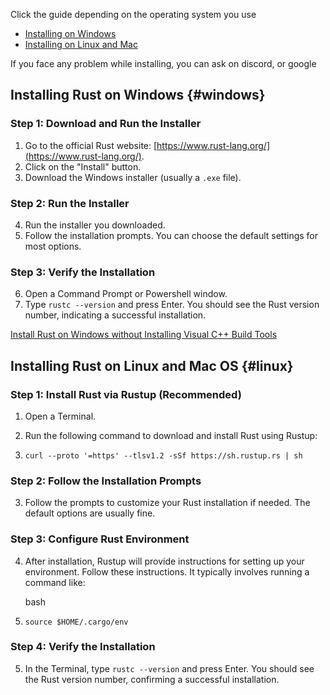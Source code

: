 
Click the guide depending on the operating system you use
- [Installing on Windows](#windows)
- [Installing on Linux and Mac](#linux)

If you face any problem while installing, you can ask on discord, or google  

## Installing Rust on Windows {#windows}

### Step 1: Download and Run the Installer 

1. Go to the official Rust website: [https://www.rust-lang.org/](https://www.rust-lang.org/).
1. Click on the "Install" button.
1. Download the Windows installer (usually a `.exe` file).

### Step 2: Run the Installer

4. Run the installer you downloaded.
4. Follow the installation prompts. You can choose the default settings for most options.

### Step 3: Verify the Installation

6. Open a Command Prompt or Powershell window.
6. Type `rustc --version` and press Enter. You should see the Rust version number, indicating a successful installation.

[Install Rust on Windows without Installing Visual C++ Build Tools](https://www.youtube.com/watch?v=92HoSWgsx-4)

## Installing Rust on Linux and Mac OS {#linux}

### Step 1: Install Rust via Rustup (Recommended)

1. Open a Terminal.

1. Run the following command to download and install Rust using Rustup:

1. `curl --proto '=https' --tlsv1.2 -sSf https://sh.rustup.rs | sh`

### Step 2: Follow the Installation Prompts

3. Follow the prompts to customize your Rust installation if needed. The default options are usually fine.

### Step 3: Configure Rust Environment

4. After installation, Rustup will provide instructions for setting up your environment. Follow these instructions. It typically involves running a command like:
   
   bash

4. `source $HOME/.cargo/env`

### Step 4: Verify the Installation

5. In the Terminal, type `rustc --version` and press Enter. You should see the Rust version number, confirming a successful installation.
